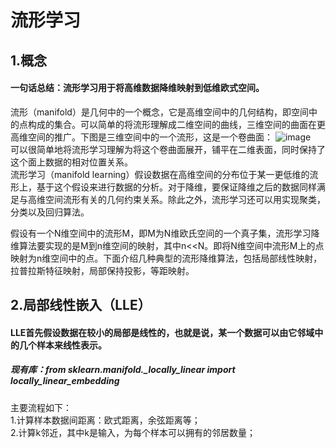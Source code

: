# 流形学习  
## 1.概念  
#### 一句话总结：流形学习用于将高维数据降维映射到低维欧式空间。  
  
 流形（manifold）是几何中的一个概念，它是高维空间中的几何结构，即空间中的点构成的集合。可以简单的将流形理解成二维空间的曲线，三维空间的曲面在更高维空间的推广。下图是三维空间中的一个流形，这是一个卷曲面：
![image](https://pic3.zhimg.com/80/v2-7dcc5b2aa752a5af8f508202c6862f52_720w.webp)  
可以很简单地将流形学习理解为将这个卷曲面展开，铺平在二维表面，同时保持了这个面上数据的相对位置关系。  
流形学习（manifold learning）假设数据在高维空间的分布位于某一更低维的流形上，基于这个假设来进行数据的分析。对于降维，要保证降维之后的数据同样满足与高维空间流形有关的几何约束关系。除此之外，流形学习还可以用实现聚类，分类以及回归算法。  
  
假设有一个N维空间中的流形M，即M为N维欧氏空间的一个真子集，流形学习降维算法要实现的是M到n维空间的映射，其中n<<N。即将N维空间中流形M上的点映射为n维空间中的点。下面介绍几种典型的流形降维算法，包括局部线性映射，拉普拉斯特征映射，局部保持投影，等距映射。  

## 2.局部线性嵌入（LLE）  
#### LLE首先假设数据在较小的局部是线性的，也就是说，某一个数据可以由它邻域中的几个样本来线性表示。  
##### 现有库：from sklearn.manifold._locally_linear import locally_linear_embedding  
主要流程如下：  
  1.计算样本数据间距离：欧式距离，余弦距离等；  
  2.计算k邻近，其中k是输入，为每个样本可以拥有的邻居数量；  
   
  
